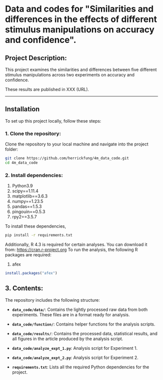 # Data and codes for "Similarities and differences in the effects of different stimulus manipulations on accuracy and confidence".


## Project Description:  

This project examines the similarities and differences between five different stimulus manipulations across two experiments on accuracy and confidence. 

These results are published in XXX (URL).

---

## Installation

To set up this project locally, follow these steps:

### 1. Clone the repository:
Clone the repository to your local machine and navigate into the project folder:
```bash
git clone https://github.com/herrickfung/4m_data_code.git
cd 4m_data_code
```

### 2. Install dependencies:
1. Python3.9
2. scipy==1.11.4
3. matplotlib==3.6.3
4. numpy==1.23.5
5. pandas==1.5.3
6. pingouin==0.5.3
7. rpy2==3.5.7

To install these dependencies, 
```bash
pip install -r requirements.txt
```

Additionally, R 4.3 is required for certain analyses. You can download it from:
https://cran.r-project.org
To run the analysis, the following R packages are required:
1. afex
```R
install.packages("afex")
```

## 3. Contents:

The repository includes the following structure:

- **`data_code/data/`**: Contains the lightly processed raw data from both experiments. These files are in a format ready for analysis.

- **`data_code/function/`**: Contains helper functions for the analysis scripts.

- **`data_code/results/`**: Contains the processed data, statistical results, and all figures in the article produced by the analysis script.

- **`data_code/analyze_expt_1.py`**: Analysis script for Experiment 1.
- **`data_code/analyze_expt_2.py`**: Analysis script for Experiment 2.

- **`requirements.txt`**: Lists all the required Python dependencies for the project.


